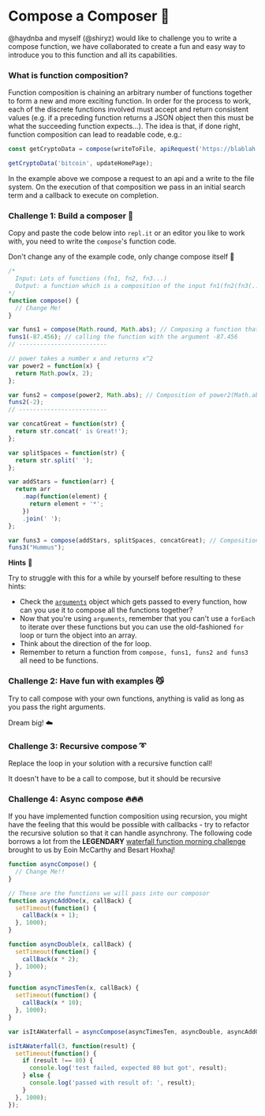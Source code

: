 # Compose a Composer :musical_score:

@haydnba and myself (@shiryz) would like to challenge you to write a compose
function, we have collaborated to create a fun and easy way to introduce you to
this function and all its capabilities.

### What is function composition?

Function composition is chaining an arbitrary number of functions together to 
form a new and more exciting function. In order for the process to work, each 
of the discrete functions involved must accept and return consistent values (e.g. 
if a preceding function returns a JSON object then this must be what the 
succeeding function expects...). The idea is that, if done right, function 
composition can lead to readable code, e.g.:

```js
const getCryptoData = compose(writeToFile, apiRequest('https://blablah.com/api/v3/cryptocurrency-json'));

getCryptoData('bitcoin', updateHomePage);
```

In the example above we compose a request to an api and a write to the file system. 
On the execution of that composition we pass in an initial search term and a callback to execute on completion.


### Challenge 1: Build a composer :nut_and_bolt:

Copy and paste the code below into `repl.it` or an editor you like to work with, you need to write the `compose`'s function code.

Don't change any of the example code, only change compose itself :memo:

```js
/* 
  Input: Lots of functions (fn1, fn2, fn3...) 
  Output: a function which is a composition of the input fn1(fn2(fn3(...)))
*/
function compose() {
  // Change Me!
}

var funs1 = compose(Math.round, Math.abs); // Composing a function that executes Math.round(Math,abs(arg));
funs1(-87.456); // calling the function with the argument -87.456
// -------------------------

// power takes a number x and returns x^2
var power2 = function(x) {
  return Math.pow(x, 2);
};

var funs2 = compose(power2, Math.abs); // Composition of power2(Math.abs(arg));
funs2(-2);
// -------------------------

var concatGreat = function(str) {
  return str.concat(' is Great!');
};

var splitSpaces = function(str) {
  return str.split(' ');
};

var addStars = function(arr) {
  return arr
    .map(function(element) {
      return element + '*';
    })
    .join(' ');
};

var funs3 = compose(addStars, splitSpaces, concatGreat); // Composition of addStars(splitSpaces(concatGreat(arg)));
funs3("Hummus");
```

__Hints__ :speak_no_evil:

Try to struggle with this for a while by yourself before resulting to these hints:
- Check the [`arguments`](https://developer.mozilla.org/en-US/docs/Web/JavaScript/Reference/Functions/arguments) object which gets passed to every function, how can you use it to compose all the functions together?
- Now that you're using `arguments`, remember that you can't use a `forEach` to iterate over these functions but you can use the old-fashioned `for` loop or turn the object into an array.
- Think about the direction of the for loop.
- Remember to return a function from `compose, funs1, funs2 and funs3` all need to be functions.

### Challenge 2: Have fun with examples :smirk_cat:

Try to call compose with your own functions, anything is valid as long as you
pass the right arguments.

Dream big! :cloud:

### Challenge 3: Recursive compose :curly_loop:

Replace the loop in your solution with a recursive function call!

It doesn't have to be a call to compose, but it should be recursive

### Challenge 4: Async compose :fire::fire::fire:

If you have implemented function composition using recursion, you might have
the feeling that this would be possible with callbacks - try to refactor the
recursive solution so that it can handle asynchrony. The following code borrows
a lot from the **LEGENDARY** [waterfall function morning challenge](https://github.com/foundersandcoders/mc-waterfall-chaser#morning-challenge-implement-a-waterfall-function)
brought to us by Eoin McCarthy and Besart Hoxhaj!

```js
function asyncCompose() {
  // Change Me!!
}

// These are the functions we will pass into our composor
function asyncAddOne(x, callBack) {
  setTimeout(function() {
    callBack(x + 1);
  }, 1000);
}

function asyncDouble(x, callBack) {
  setTimeout(function() {
    callBack(x * 2);
  }, 1000);
}

function asyncTimesTen(x, callBack) {
  setTimeout(function() {
    callBack(x * 10);
  }, 1000);
}

var isItAWaterfall = asyncCompose(asyncTimesTen, asyncDouble, asyncAddOne);

isItAWaterfall(3, function(result) {
  setTimeout(function() {
    if (result !== 80) {
      console.log('test failed, expected 80 but got', result);
    } else {
      console.log('passed with result of: ', result);
    }
  }, 1000);
});
```

